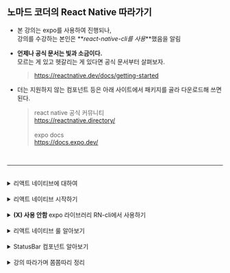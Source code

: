 ## 노마드 코더의 React Native 따라가기

- 본 강의는 expo를 사용하여 진행되나,  
   강의를 수강하는 본인은 **_react-native-cli를 사용_**했음을 알림

- **언제나 공식 문서는 빛과 소금이다.**  
   모르는 게 있고 헷갈리는 게 있다면 공식 문서부터 살펴보자.

  > <https://reactnative.dev/docs/getting-started>

- 더는 지원하지 않는 컴포넌트 등은 아래 사이트에서 패키지를 골라 다운로드해 쓰면 된다.
  > react native 공식 커뮤니티  
  > <https://reactnative.directory/>  
  > <br>
  > expo docs  
  > <https://docs.expo.dev/>

<br>

---

<br>

<details>
<summary>리액트 네이티브에 대하여</summary>

<br>

리액트와 리액트 네이티브는 사용하는 방식에서 닮은 점이 많기 때문에, 우선 그 차이점에 대해 확고히 해두는 것이 좋다.

<br>

**리액트 네이티브는 인터페이스**로, 개발자와 운영 체제 사이에 존재한다.  
만일 개발자가 리액트 네이티브를 활용해 코드를 작성하면 코드는 IOS 또는 JAVA 안드로이드 코드로 번역된다.

리액트 네이티브에는 브라우저가 존재하지 않기 때문에,  
만일 개발자가 버튼 컴포넌트를 만든다고 하면 리액트 네이티브는 IOS와 Android에 각각 버튼 생성을 요청하는 메세지를 보내게 된다.  
대신 bridge라는 게 존재한다.  
즉, 리액트 네이티브는 브릿지를 거쳐 사용자의 코드를 번역하는 번역기 역할을 한다.

<br>

이제 리액트 네이티브가 운영 체제와 어떻게 통신하는지를 좀 더 자세히 살펴보자.

<br>

![react native-운영체제 통신](./img/react_native_통신.png 'react native-운영체제 통신')

1. 위의 이미지에서 event는 사용자가 화면의 버튼을 누르는 것이라고 가정함
2. event는 네이티브 쪽(IOS, Android)에 기록됨.
3. 네이티브가 이벤트를 감지하면, 그에 관환 데이터를 수집하고 브릿지를 통해 메세지를 전달함. ex) 화면에 어느 곳에서 이벤트가 발생했는가?
4. 리액트 네이티브는 해당 정보를 바탕으로 json을 생성하여 자바스크립트로 메세지를 전달함
5. 자바스크립트. 즉, 개발자는 메세지를 받아 메소드를 실행하고 다시 네이티브로 메세지를 전달함

_추후 종이에 한 번 더 직접 그려보기_

<br>

**앱의 구조**

앱의 구조는 다음 그림과 같다.

![react native-앱 구조](./img/react_native_앱%20구조.png 'react native-앱 구조')

</details>

<br>

<details>
<summary>리액트 네이티브 시작하기</summary>

<br>

공식 사이트를 참고하여 진행.

- react-native-cli를 전역으로 설치했다가 에러 발생.  
   전역 설치한 것 삭제하고 재설치

- JDK 11 사용하다가 에러 발생.  
   공식에서 권장하는대로 JDK 17로 변경

- cmd에서 프로젝트 생성후 npx react-native run-android 명령어 실행 안됨.  
   공식에서 권장하는대로 npm start를 통해 메트로를 실행하여 해결

---

<br>

1. 프로젝트 생성하기

   - **_npx react-native@latest init [프로젝트명]_**

   이때, react native가 설치되어 있지 않을 경우 자동으로 설치하겠느냐는 문구가 뜸.

<br>

2. 에뮬레이터 실행
   - 안드로이드 스튜디오에서 미리 에뮬레이터 켜두기.  
     공식에서 권장하는 대로 안드로이드 티라미수(API 33) 사용.

<br>

3. 메트로 실행

   - 프로젝트 폴더 터미널에서  
     **_npm start_**  
     입력하여 메트로 실행.

   정상적으로 실행이 완료되면 IOS, Android 등 어느 환경으로 실행시킬지 선택지가 뜨기 때문에 개발자 환경에 따라 단축키 입력하기.

<br>

4. 환경 변수 지정하는 법

   - 프로젝트 폴더 터미널에서  
      **npm install react-native-config,**  
      **npm install react-native-dotenv,**  
      입력하여 라이브러리 다운로드

   - .env 파일 생성하여 환경 변수 추가

   - android > settings.gradle에 다음 내용 추가

   ```javascript
   include ':react-native-config'
   project(':react-native-config').projectDir = new File(rootProject.projectDir, '../node_modules/react-native-config/android')
   ```

   - android > app > build.gradle에 다음 내용 추가

   ```javascript
   apply from: project(':react-native-config').projectDir.getPath() + "/dotenv.gradle"
   ```

   - 사용할 때에는 다음과 같이 사용

   ```javascript
   import Config from 'react-native-config';
   ```

---

위의 과정은 react native-cli 환경에서 프로젝트를 생성 및 실행하는 경우로, expo를 사용할 경우 다른 참고 자료를 통해 진행해야 한다.  
사용할 만한 자료는 하단의 참조 링크를 확인.

> 벨로그 자료  
> <https://velog.io/@holidenty/React-Native-React-Native-%ED%94%84%EB%A1%9C%EC%A0%9D%ED%8A%B8-%EC%8B%9C%EC%9E%91%ED%95%98%EA%B8%B0>  
> <br>
> 노마드 코더 강의  
> <https://nomadcoders.co/react-native-for-beginners/lectures/3117>  
> <br>
> cli와 expo 차이점  
> <https://lasbe.tistory.com/171>

</details>

<br>

<details>
<summary><strong>(X) 사용 안함 </strong> expo 라이브러리 RN-cli에서 사용하기</summary>

<br>

**_이유 :_**  
~~추후 진행할 프로젝트를 위해 react native-cli 환경에서 강의를 따라가고 있으나,~~  
~~강의 자체는 expo로 진행이 되고 있어 자연스럽게 expo 라이브러리를 활용하고 있는 상태.~~  
~~강의를 좀 더 수월하게 따라가기 위해 expo 라이브러리를 가져와 사용하는 방법을 찾게 되었다.~~

~~아래의 참조 링크를 확인하자.~~

> ~~<https://adjh54.tistory.com/41>~~

=> 충돌이 심하게 나서 리액트 네이티브 커뮤니티 라이브러리 사용하기로 함

</details>

<br>

<details>
<summary>리액트 네이티브 룰 알아보기</summary>

<br>

- 리액트 네이티브는 웹이 아니기 때문에 HTML을 사용할 수 없다.  
   _ex) div..._  
   대신 View라는 게 있는데, 이건 컨테이너이고 대부분은 View를 사용하게 된다.  
   그리고 이 View는 항상 import해줘야 한다. (react-native에서 가져올 수 있다!)

- react native에 있는 모든 text는 text component에 들어가야 한다.  
   : 위와 마찬가지 이유로 span이나 p, h1, h2...가 없기 때문

- react native에서는 일부 style을 사용할 수 없다.  
   _ex) border..._  
   그리고
  ```javascript
  // 쉼표는 꼭 포함해주기. 빼니까 오류 떴다.
  const styles = StyleSheet.create({
     변수명 : {
        스타일 지정,
     },
  });
  ```
  StyleSheet.create({}) 라는 기능이 있는데,  
  개인적으로 스타일 시트를 분리할 수 있어서 좋아보인다.

<br>

🌿 추가적으로 StatusBar는 화면 상의 시간, 와이파이, 배터리 등을 나타내는 부분인데,  
이 컴포넌트는 상태바와 소통할 수 있는 방법이 되며 우리가 사용자에게 띄우고자 하는 화면 중간에 이 코드를 넣는다 하여 화면에 상태바가 랜더링되지는 않는다.  
예시는 다음과 같다.

```javascript
export default function App(): React.JSX.Element {
  return (
    <View style={styles.container}>
      <Text style={styles.text}>Hellooooooooooooo!!</Text>
      <StatusBar barStyle={'default'} />
    </View>
  );
}
```

</details>

<br>

<details>
<summary>StatusBar 컴포넌트 알아보기</summary>

<br>

expo에서 imort하는 StatusBar가 있고, react native에서 import하는 StatusBar 컴포넌트가 있다.  
두 가지는 이름이 동일한데 왜 한 곳에서 가져오지 않고 나뉘어져 있는 걸까?

그리고 왜 RN에는 Navigation이 없는 걸까?

<br>

공식 사이트를 들어가보면 아주 예전 버전에서는 보다 더 많은 컴포넌트를 지원하고 있었다.  
그러나 사용 가능한 컴포넌트를 전부 지원하는 건 유지 관리와 업데이트가 어렵다는 것을 깨닫게 되었고, 그 이후부터는 컴포넌트와 API를 간략화하기 시작했다.

대신, 이렇듯 간략화되어 더는 사용할 수 없는 컴포넌트에 대해서는 community packages중에서 골라 직접 다운로드해 사용하는 것으로 권장 사항을 변경하게 되었다.  
_(이것 또한 확장이라 볼 수 있을까?)_

<br>

좌우지간에 **React Native Directory**를 방문해보면 해당 커뮤니티에 여러 패키지가 업로드되어 있는 것을 볼 수 있다.

> <https://reactnative.directory/>

커뮤니티를 활용하는 것은 어떤 점에서 이로울까?  
그건 바로 옵션의 다양성에 있다.

기존에는 공식에서 제공해주는 것만 사용해야 했다면, 이제는 사용자들이 직접 옵션을 추가하고 좀 더 사용하기 간편하게 만든 패키지가 여럿 있기 때문에 자신에게 더 필요한 것을 골라 이용하면 된다는 장점이 생겼다고 볼 수 있다.

고르는 건 신중하게 하자.

그 외에 react native가 제공하고 있지도 않고, 커뮤니티에서도 찾기 힘든 부분이 있다면 expo를 사용하면 된다.  
그들은 독자적으로 컴포넌트와 api를 개발하고 있기 때문에 사용하기 편한 여러 기능들을 찾아볼 수 있다.  
심지어 무료!

<br>

자, 그럼 이제 다시 첫 의문으로 돌아가보자.

**_expo에서 imort하는 StatusBar가 있고, react native에서 import하는 StatusBar 컴포넌트가 있다.  
두 가지는 이름이 동일한데 왜 한 곳에서 가져오지 않고 나뉘어져 있는 걸까?_**

그 이유는 expo가 react native의 일부 컴포넌트와 api를 복제하고 개선했기 때문이다.  
따라서 두 곳에서 제공하는 StatusBar는 기본적으로 동일하나, api에 따라 약간의 차이가 발생함으로 본인이 알아서 필요에 따라 골라 쓰면 되겠다!

</details>

<br>

<details>
<summary>강의 따라가며 쫌쫌따리 정리</summary>

<br>

1. 기본적으로 모든 View 컴포넌트는 Flex Container이다.
   - 모바일에서 Flex Direction의 기본값은 Column이다.
   - 대부분의 경우 모바일 환경에서 개발자는 너비와 높이에 기반해 레이아웃을 만들지 않는다. Flex로 조절한다. (이건 플러터에서 해봤던 개념이다!)

<br>

2. 리액트 네이티브에서는 다양한 색상을 지원하기 위해 CSS에서 사용했던 색상의 이름이나, HEX 코드, 또는 RGB 값을 사용할 수 있다.  
   개인적으로는 HEX 코드가 더 편한 것 같다.

<br>

3. 리액트 네이티브에서는 웹처럼 자동 스크롤을 지원하지 않는다. 모든 것이 component로 되어 있기 떄문이다. (이것도 플러터에서 익혔던 개념이다.)
   - 스크롤을 사용하고 싶을 때에는?  
      ScrollView라는 컴포넌트를 활용하자.
   - 스크롤뷰 컴포넌트에서는 기본적으로 활용하는 style이 먹히지 않는다. 사용할 거라면 Container Style을 사용할 것.
     - 또한, 스크롤뷰는 Flex 요소를 필요로 하지 않는다.

</details>

<!-- <details>
<summary>리액트 네이티브 시작하기</summary>

<br>

</details> -->
